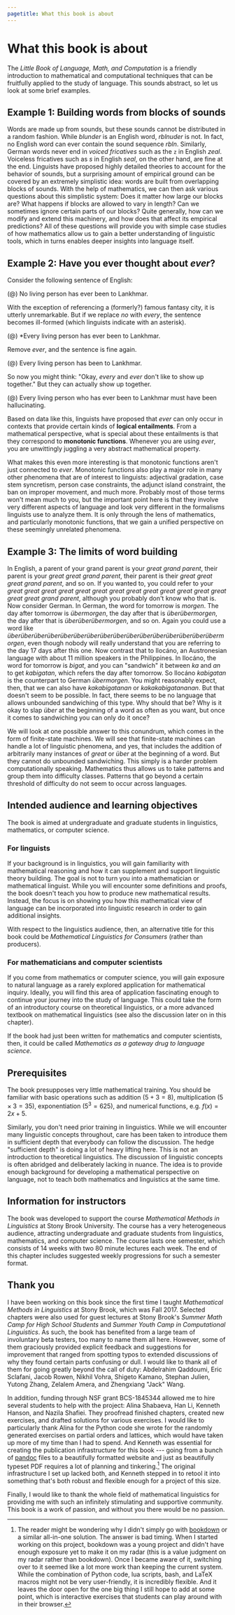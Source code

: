 ```yaml
---
pagetitle: What this book is about
---
```


# What this book is about

The *Little Book of Language, Math, and Computation* is a friendly introduction to mathematical and computational techniques that can be fruitfully applied to the study of language.
This sounds abstract, so let us look at some brief examples.

## Example 1: Building words from blocks of sounds

Words are made up from sounds, but these sounds cannot be distributed in a random fashion.
While *blunder* is an English word, *rblnuder* is not.
In fact, no English word can ever contain the sound sequence *rbln*.
Similarly, German words never end in *voiced fricatives* such as the `z` in English *zeal*. 
Voiceless fricatives such as *s* in English *seal*, on the other hand, are fine at the end.
Linguists have proposed highly detailed theories to account for the behavior of sounds, but a surprising amount of empirical ground can be covered by an extremely simplistic idea:
words are built from overlapping blocks of sounds.
With the help of mathematics, we can then ask various questions about this simplistic system:
Does it matter how large our blocks are?
What happens if blocks are allowed to vary in length?
Can we sometimes ignore certain parts of our blocks?
Quite generally, how can we modify and extend this machinery, and how does that affect its empirical predictions?
All of these questions will provide you with simple case studies of how mathematics allow us to gain a better understanding of linguistic tools, which in turns enables deeper insights into language itself.

## Example 2: Have you ever thought about *ever*?

Consider the following sentence of English:

(@) No living person has ever been to Lankhmar.

With the exception of referencing a (formerly?) famous fantasy city, it is utterly unremarkable.
But if we replace *no* with *every*, the sentence becomes ill-formed (which linguists indicate with an asterisk).

(@) *Every living person has ever been to Lankhmar.

Remove *ever*, and the sentence is fine again.

(@) Every living person has been to Lankhmar.

So now you might think: "Okay, *every* and *ever* don't like to show up together."
But they can actually show up together.

(@) Every living person who has ever been to Lankhmar must have been hallucinating.

Based on data like this, linguists have proposed that *ever* can only occur in contexts that provide certain kinds of **logical entailments**.
From a mathematical perspective, what is special about these entailments is that they correspond to **monotonic functions**.
Whenever you are using *ever*, you are unwittingly juggling a very abstract mathematical property.

What makes this even more interesting is that monotonic functions aren't just connected to *ever*.
Monotonic functions also play a major role in many other phenomena that are of interest to linguists: adjectival gradation, case stem syncretism, person case constraints, the adjunct island constraint, the ban on improper movement, and much more.
Probably most of those terms won't mean much to you, but the important point here is that they involve very different aspects of language and look very different in the formalisms linguists use to analyze them.
It is only through the lens of mathematics, and particularly monotonic functions, that we gain a unified perspective on these seemingly unrelated phenomena.

## Example 3: The limits of word building

In English, a parent of your grand parent is your *great grand parent*, their parent is your *great great grand parent*, their parent is their *great great great grand parent*, and so on.
If you wanted to, you could refer to your *great great great great great great great great great great great great great great great grand parent*, although you probably don't know who that is.
Now consider German.
In German, the word for tomorrow is *morgen*.
The day after tomorrow is *übermorgen*, the day after that is *überübermorgen*, the day after that is *überüberübermorgen*, and so on.
Again you could use a word like *überüberüberüberüberüberüberüberüberüberüberüberüberüberüberübermorgen*, even though nobody will really understand that you are referring to the day 17 days after this one.
Now contrast that to Ilocáno, an Austronesian language with about 11 million speakers in the Philippines.
In Ilocáno, the word for tomorrow is *bigat*, and you can "sandwich" it between *ka* and *an* to get *kabigatan*, which refers the day after tomorrow.
So Ilocáno *kabigatan* is the counterpart to German *übermorgen*.
You might reasonably expect, then, that we can also have *kakabigatanan* or *kakakabigatananan*.
But that doesn't seem to be possible.
In fact, there seems to be no language that allows unbounded sandwiching of this type.
Why should that be?
Why is it okay to slap *über* at the beginning of a word as often as you want, but once it comes to sandwiching you can only do it once?

We will look at one possible answer to this conundrum, which comes in the form of finite-state machines.
We will see that finite-state machines can handle a lot of linguistic phenomena, and yes, that includes the addition of arbitrarily many instances of *great* or *über* at the beginning of a word.
But they cannot do unbounded sandwiching.
This simply is a harder problem computationally speaking.
Mathematics thus allows us to take patterns and group them into difficulty classes.
Patterns that go beyond a certain threshold of difficulty do not seem to occur across languages.

## Intended audience and learning objectives

The book is aimed at undergraduate and graduate students in linguistics, mathematics, or computer science.

### For linguists

If your background is in linguistics, you will gain familiarity with mathematical reasoning and how it can supplement and support linguistic theory building.
The goal is not to turn you into a mathematician or mathematical linguist.
While you will encounter some definitions and proofs, the book doesn't teach you how to produce new mathematical results.
Instead, the focus is on showing you how this mathematical view of language can be incorporated into linguistic research in order to gain additional insights.

With respect to the linguistics audience, then, an alternative title for this book could be *Mathematical Linguistics for Consumers* (rather than producers).

### For mathematicians and computer scientists

If you come from mathematics or computer science, you will gain exposure to natural language as a rarely explored application for mathematical inquiry.
Ideally, you will find this area of application fascinating enough to continue your journey into the study of language.
This could take the form of an introductory course on theoretical linguistics, or a more advanced textbook on mathematical linguistics (see also the discussion later on in this chapter).

If the book had just been written for mathematics and computer scientists, then, it could be called *Mathematics as a gateway drug to language science*.

## Prerequisites

The book presupposes very little mathematical training.
You should be familiar with basic operations such as
addition $(5 + 3 = 8)$,
multiplication $(5 \times 3 = 35)$,
exponentiation $(5^3 = 625)$, and
numerical functions, e.g. $f(x) = 2x + 5$.

Similarly, you don't need prior training in linguistics.
While we will encounter many linguistic concepts throughout, care has been taken to introduce them in sufficient depth that everybody can follow the discussion.
The hedge "sufficient depth" is doing a lot of heavy lifting here.
This is not an introduction to theoretical linguistics.
The discussion of linguistic concepts is often abridged and deliberately lacking in nuance.
The idea is to provide enough background for developing a mathematical perspective on language, not to teach both mathematics and linguistics at the same time.

## Information for instructors

The book was developed to support the course *Mathematical Methods in Linguistics* at Stony Brook University.
The course has a very heterogeneous audience, attracting undergraduate and graduate students from linguistics, mathematics, and computer science.
The course lasts one semester, which consists of 14 weeks with two 80 minute lectures each week.
The end of this chapter includes suggested weekly progressions for such a semester format.

## Thank you

I have been working on this book since the first time I taught *Mathematical Methods in Linguistics* at Stony Brook, which was Fall 2017.
Selected chapters were also used for guest lectures at Stony Brook's *Summer Math Camp for High School Students* and *Summer Youth Camp in Computational Linguistics*.
As such, the book has benefited from a large team of involuntary beta testers, too many to name them all here.
However, some of them graciously provided explicit feedback and suggestions for improvement that ranged from spotting typos to extended discussions of why they found certain parts confusing or dull.
I would like to thank all of them for going greatly beyond the call of duty: Abdelrahim Qaddoumi, Eric Sclafani, Jacob Rowen, Nikhil Vohra, Shigeto Kamano, Stephan Julien, Yutong Zhang, Zelalem Amera, and Zhengxiang "Jack" Wang.

In addition, funding through NSF grant BCS-1845344 allowed me to hire several students to help with the project: Alina Shabaeva, Han Li, Kenneth Hanson, and Nazila Shafiei.
They proofread finished chapters, created new exercises, and drafted solutions for various exercises.
I would like to particularly thank Alina for the Python code she wrote for the randomly generated exercises on partial orders and lattices, which would have taken up more of my time than I had to spend.
And Kenneth was essential for creating the publication infrastructure for this book --- going from a bunch of [pandoc](https://pandoc.org/) files to a beautifully formatted website and just as beautifully typeset PDF requires a lot of planning and tinkering.[^1]
The original infrastructure I set up lacked both, and Kenneth stepped in to retool it into something that's both robust and flexible enough for a project of this size.

Finally, I would like to thank the whole field of mathematical linguistics for providing me with such an infinitely stimulating and supportive community.
This book is a work of passion, and without you there would be no passion.


[^1]: The reader might be wondering why I didn't simply go with [bookdown](https://bookdown.org) or a similar all-in-one solution.
      The answer is bad timing.
      When I started working on this project, bookdown was a young project and didn't have enough exposure yet to make it on my radar (this is a value judgment on my radar rather than bookdown).
      Once I became aware of it, switching over to it seemed like a lot more work than keeping the current system.
      While the combination of Python code, lua scripts, bash, and LaTeX macros might not be very user-friendly, it is incredibly flexible.
      And it leaves the door open for the one big thing I still hope to add at some point, which is interactive exercises that students can play around with in their browser.
